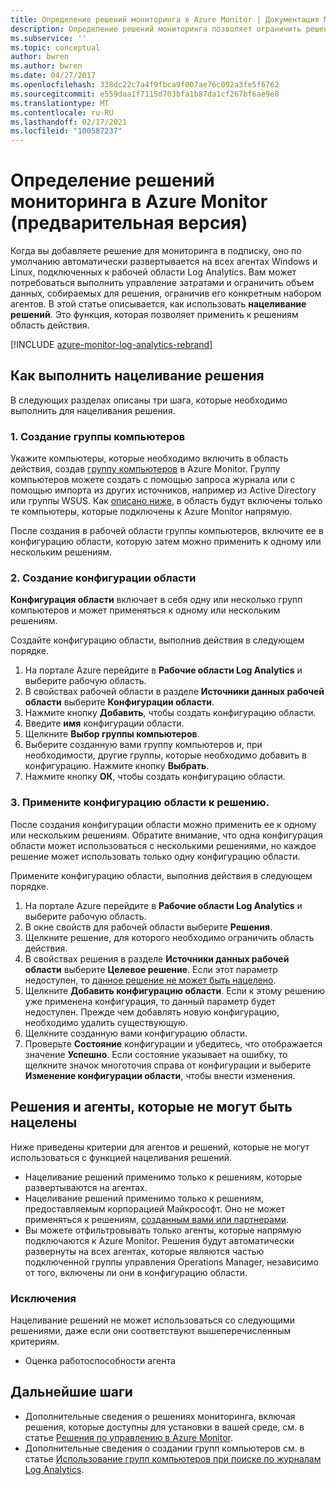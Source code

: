 ```yaml
---
title: Определение решений мониторинга в Azure Monitor | Документация Майкрософт
description: Определение решений мониторинга позволяет ограничить решения мониторинга определенным набором агентов.  В этой статье описывается, как создать конфигурацию области и применить ее к решению.
ms.subservice: ''
ms.topic: conceptual
author: bwren
ms.author: bwren
ms.date: 04/27/2017
ms.openlocfilehash: 338dc22c7a4f9fbca9f007ae76c092a3fe5f6762
ms.sourcegitcommit: e559daa1f7115d703bfa1b87da1cf267bf6ae9e8
ms.translationtype: MT
ms.contentlocale: ru-RU
ms.lasthandoff: 02/17/2021
ms.locfileid: "100587237"
---
```

# <a name="targeting-monitoring-solutions-in-azure-monitor-preview"></a>Определение решений мониторинга в Azure Monitor (предварительная версия)
Когда вы добавляете решение для мониторинга в подписку, оно по умолчанию автоматически развертывается на всех агентах Windows и Linux, подключенных к рабочей области Log Analytics.  Вам может потребоваться выполнить управление затратами и ограничить объем данных, собираемых для решения, ограничив его конкретным набором агентов.  В этой статье описывается, как использовать **нацеливание решений**. Это функция, которая позволяет применить к решениям область действия.

[!INCLUDE [azure-monitor-log-analytics-rebrand](../../../includes/azure-monitor-log-analytics-rebrand.md)]

## <a name="how-to-target-a-solution"></a>Как выполнить нацеливание решения
В следующих разделах описаны три шага, которые необходимо выполнить для нацеливания решения. 


### <a name="1-create-a-computer-group"></a>1. Создание группы компьютеров
Укажите компьютеры, которые необходимо включить в область действия, создав [группу компьютеров](../logs/computer-groups.md) в Azure Monitor.  Группу компьютеров можете создать с помощью запроса журнала или с помощью импорта из других источников, например из Active Directory или группы WSUS. Как [описано ниже](#solutions-and-agents-that-cant-be-targeted), в область будут включены только те компьютеры, которые подключены к Azure Monitor напрямую.

После создания в рабочей области группы компьютеров, включите ее в конфигурацию области, которую затем можно применить к одному или нескольким решениям.
 
 
### <a name="2-create-a-scope-configuration"></a>2. Создание конфигурации области
 **Конфигурация области** включает в себя одну или несколько групп компьютеров и может применяться к одному или нескольким решениям. 
 
 Создайте конфигурацию области, выполнив действия в следующем порядке.  

 1. На портале Azure перейдите в **Рабочие области Log Analytics** и выберите рабочую область.
 2. В свойствах рабочей области в разделе **Источники данных рабочей области** выберите **Конфигурации области**.
 3. Нажмите кнопку **Добавить**, чтобы создать конфигурацию области.
 4. Введите **имя** конфигурации области.
 5. Щелкните **Выбор группы компьютеров**.
 6. Выберите созданную вами группу компьютеров и, при необходимости, другие группы, которые необходимо добавить в конфигурацию.  Нажмите кнопку **Выбрать**.  
 6. Нажмите кнопку **ОК**, чтобы создать конфигурацию области. 


### <a name="3-apply-the-scope-configuration-to-a-solution"></a>3. Примените конфигурацию области к решению.
После создания конфигурации области можно применить ее к одному или нескольким решениям.  Обратите внимание, что одна конфигурация области может использоваться с несколькими решениями, но каждое решение может использовать только одну конфигурацию области.

Примените конфигурацию области, выполнив действия в следующем порядке.  

 1. На портале Azure перейдите в **Рабочие области Log Analytics** и выберите рабочую область.
 2. В окне свойств для рабочей области выберите **Решения**.
 3. Щелкните решение, для которого необходимо ограничить область действия.
 4. В свойствах решения в разделе **Источники данных рабочей области** выберите **Целевое решение**.  Если этот параметр недоступен, то [данное решение не может быть нацелено](#solutions-and-agents-that-cant-be-targeted).
 5. Щелкните **Добавить конфигурацию области**.  Если к этому решению уже применена конфигурация, то данный параметр будет недоступен.  Прежде чем добавлять новую конфигурацию, необходимо удалить существующую.
 6. Щелкните созданную вами конфигурацию области.
 7. Проверьте **Состояние** конфигурации и убедитесь, что отображается значение **Успешно**.  Если состояние указывает на ошибку, то щелкните значок многоточия справа от конфигурации и выберите **Изменение конфигурации области**, чтобы внести изменения.

## <a name="solutions-and-agents-that-cant-be-targeted"></a>Решения и агенты, которые не могут быть нацелены
Ниже приведены критерии для агентов и решений, которые не могут использоваться с функцией нацеливания решений.

- Нацеливание решений применимо только к решениям, которые развертываются на агентах.
- Нацеливание решений применимо только к решениям, предоставляемым корпорацией Майкрософт.  Оно не может применяться к решениям, [созданным вами или партнерами](./solutions.md).
- Вы можете отфильтровывать только агенты, которые напрямую подключаются к Azure Monitor.  Решения будут автоматически развернуты на всех агентах, которые являются частью подключенной группы управления Operations Manager, независимо от того, включены ли они в конфигурацию области.

### <a name="exceptions"></a>Исключения
Нацеливание решений не может использоваться со следующими решениями, даже если они соответствуют вышеперечисленным критериям.

- Оценка работоспособности агента

## <a name="next-steps"></a>Дальнейшие шаги
- Дополнительные сведения о решениях мониторинга, включая решения, которые доступны для установки в вашей среде, см. в статье [Решения по управлению в Azure Monitor](solutions.md).
- Дополнительные сведения о создании групп компьютеров см. в статье [Использование групп компьютеров при поиске по журналам Log Analytics](../logs/computer-groups.md).
